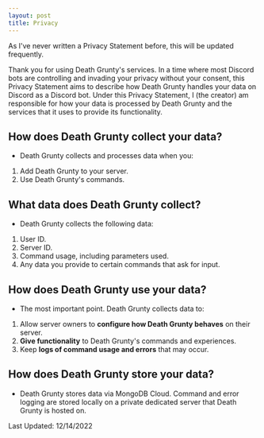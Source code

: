 ```yaml
---
layout: post
title: Privacy
---
```


As I've never written a Privacy Statement before, this will be updated frequently.

Thank you for using Death Grunty's services. In a time where most Discord bots are controlling and invading your privacy without your consent, this Privacy Statement aims to describe how Death Grunty handles your data on Discord as a Discord bot. Under this Privacy Statement, I (the creator) am responsible for how your data is processed by Death Grunty and the services that it uses to provide its functionality.

## How does Death Grunty collect your data?
- Death Grunty collects and processes data when you:
1. Add Death Grunty to your server.
2. Use Death Grunty's commands.

## What data does Death Grunty collect?
- Death Grunty collects the following data:
1. User ID.
2. Server ID.
3. Command usage, including parameters used.
4. Any data you provide to certain commands that ask for input.

## How does Death Grunty use your data?
- The most important point. Death Grunty collects data to:
1. Allow server owners to **configure how Death Grunty behaves** on their server.
2. **Give functionality** to Death Grunty's commands and experiences.
3. Keep **logs of command usage and errors** that may occur.

## How does Death Grunty store your data?
- Death Grunty stores data via MongoDB Cloud. Command and error logging are stored locally on a private dedicated server that Death Grunty is hosted on. 

Last Updated: 12/14/2022